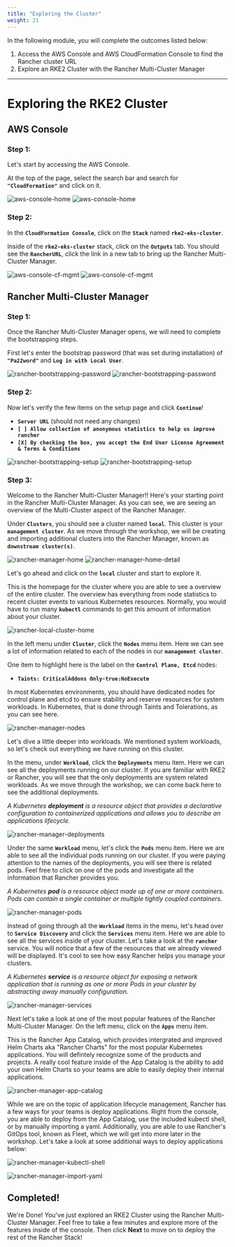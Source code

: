 ```yaml
---
title: "Exploring the Cluster"
weight: 21
---
```


In the following module, you will complete the outcomes listed below:

1. Access the AWS Console and AWS CloudFormation Console to find the Rancher cluster URL
2. Explore an RKE2 Cluster with the Rancher Multi-Cluster Manager

---


# Exploring the RKE2 Cluster

## AWS Console

### Step 1:

Let's start by accessing the AWS Console.

At the top of the page, select the search bar and search for **`"CloudFormation"`** and click on it.

![aws-console-home](/static/images/content/21-aws-home.png)
![aws-console-home](/static/images/content/21-search-cfn.png)


### Step 2:

In the **`CloudFormation Console`**, click on the **`Stack`** named **`rke2-eks-cluster`**.

Inside of the **`rke2-eks-cluster`** stack, click on the **`Outputs`** tab. You should see the **`RancherURL`**, click the link in a new tab to bring up the Rancher Multi-Cluster Manager.

![aws-console-cf-mgmt](/static/images/content/21-aws-cf-mgmt.png)
![aws-console-cf-mgmt](/static/images/content/21-aws-cf-mgmt-detail.png)


## Rancher Multi-Cluster Manager

### Step 1:

Once the Rancher Multi-Cluster Manager opens, we will need to complete the bootstrapping steps.

First let's enter the bootstrap password (that was set during installation) of **`"Pa22word"`** and **`Log in with Local User`**.

![rancher-bootstrapping-password](/static/images/content/21-rancher-bootstrap-pw.png)
![rancher-bootstrapping-password](/static/images/content/21-rancher-bootstrap-pw-detail.png)


### Step 2:

Now let's verify the few items on the setup page and click **`Continue`**!
* **`Server URL`** (should not need any changes)
* **`[ ] Allow collection of anonymous statistics to help us improve rancher`**
* **`[X] By checking the box, you accept the End User License Agreement & Terms & Conditions`**

![rancher-bootstrapping-setup](/static/images/content/21-rancher-bootstrap-setup.png)
![rancher-bootstrapping-setup](/static/images/content/21-rancher-bootstrap-setup-detail.png)


### Step 3:

Welcome to the Rancher Multi-Cluster Manager!! Here's your starting point in the Rancher Multi-Cluster Manager. As you can see, we are seeing an overview of the Multi-Cluster aspect of the Rancher Manager. 

Under **`Clusters`**, you should see a cluster named **`local`**. This cluster is your **`management cluster`**. As we move through the workshop, we will be creating and importing additional clusters into the Rancher Manager, known as **`downstream cluster(s)`**.

![rancher-manager-home](/static/images/content/21-rancher-home.png)
![rancher-manager-home-detail](/static/images/content/21-rancher-home-detail.png)

Let's go ahead and click on the **`local`** cluster and start to explore it.

This is the homepage for the cluster where you are able to see a overview of the 
entire cluster. The overview has everything from node statistics to recent 
cluster events to various Kubernetes resources. Normally, you would have to run 
many **`kubectl`** commands to get this amount of information about your cluster.

![rancher-local-cluster-home](/static/images/content/21-rancher-local-home.png)

In the left menu under **`Cluster`**, click the **`Nodes`** menu item. Here we 
can see a lot of information related to each of the nodes in our
**`management cluster`**. 

One item to highlight here is the label on the **`Control Plane, Etcd`** nodes:
* **`Taints: CriticalAddons Only-true:NoExecute`**

In most Kubernetes environments, you should have dedicated nodes for control 
plane and etcd to ensure stability and reserve resources for system workloads. 
In Kubernetes, that is done through Taints and Tolerations, as you can see here.

![rancher-manager-nodes](/static/images/content/21-rancher-nodes.png)

Let's dive a little deeper into workloads. We mentioned system workloads, so let's check out everything we have running on this cluster.

In the menu, under **`Workload`**, click the **`Deployments`** menu item. Here we can see all the deployments running on our cluster. If you are familiar with RKE2 or Rancher, you will see that the only deployments are system related workloads. As we move through the workshop, we can come back here to see the additional deployments.

*A Kubernetes **deployment** is a resource object that provides a declarative configuration to containerized applications and allows you to describe an applications lifecycle.*

![rancher-manager-deployments](/static/images/content/21-rancher-deployments.png)

Under the same **`Workload`** menu, let's click the **`Pods`** menu item. Here we are able to see all the individual pods running on our cluster. If you were paying attention to the names of the deployments, you will see there is related pods. Feel free to click on one of the pods and investigate all the information that Rancher provides you.

*A Kubernetes **pod** is a resource object made up of one or more containers. Pods can contain a single container or multiple tightly coupled containers.*

![rancher-manager-pods](/static/images/content/21-rancher-pods.png)

Instead of going through all the **`Workload`** items in the menu, let's head over to **`Service Discovery`** and click the **`Services`** menu item. Here we are able to see all the services inside of your cluster. Let's take a look at the **`rancher`** service. You will notice that a few of the resources that we already viewed will be displayed. It's cool to see how easy Rancher helps you manage your clusters.

*A Kubernetes **service** is a resource object for exposing a network application that is running as one or more Pods in your cluster by abstracting away manually configuration.*

![rancher-manager-services](/static/images/content/21-rancher-services.png)

Next let's take a look at one of the most popular features of the Rancher Multi-Cluster Manager. On the left menu, click on the **`Apps`** menu item. 

This is the Rancher App Catalog, which provides intergrated and improved Helm Charts aka "Rancher Charts" for the most popular Kubernetes applications. You will defintely recognize some of the products and projects. A really cool feature inside of the App Catalog is the ability to add your own Helm Charts so your teams are able to easily deploy their internal applications.

![rancher-manager-app-catalog](/static/images/content/21-rancher-app-catalog.png)

While we are on the topic of application lifecycle management, Rancher has a few ways for your teams is deploy applications. Right from the console, you are able to deploy from the App Catalog, use the included kubectl shell, or by manually importing a yaml. Additionally, you are able to use Rancher's GitOps tool, known as Fleet, which we will get into more later in the workshop. Let's take a look at some additional ways to deploy applications below:

![rancher-manager-kubectl-shell](/static/images/content/21-rancher-kubectl-shell.png)

![rancher-manager-import-yaml](/static/images/content/21-rancher-import-yaml.png)

## Completed!

We're Done! You've just explored an RKE2 Cluster using the Rancher Multi-Cluster Manager. Feel free to take a few minutes and explore more of the features inside of the console. Then click **Next** to move on to deploy the rest of the Rancher Stack!